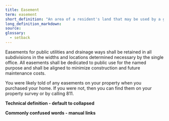 ```yaml
---
title: Easement
term: easement
short_definition: "An area of a resident's land that may be used by a government entity or neighbor. If there is an easement on your land, you may not build on it."
long_definition_markdown:
source:
glossary:
  - setback
---
```



Easements for public utilities and drainage ways shall be retained in all subdivisions in the widths and locations determined necessary by the single office. All easements shall be dedicated to public use for the named purpose and shall be aligned to minimize construction and future maintenance costs.

You were likely told of any easements on your property when you purchased your home. If you were not, then you can find them on your property survey or by calling 811.

**Technical definition - default to collapsed**

**Commonly confused words - manual links**